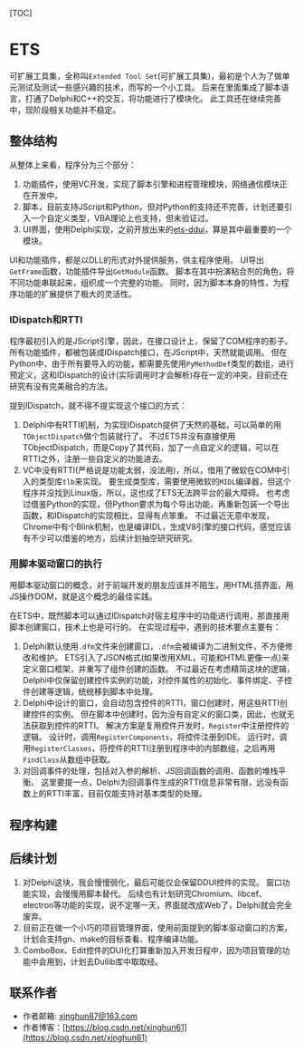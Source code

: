 [TOC]

# ETS

可扩展工具集，全称叫`Extended Tool Set`(可扩展工具集)，最初是个人为了做单元测试及测试一些感兴趣的技术，而写的一个小工具。
后来在里面集成了脚本语言，打通了Delphi和C++的交互，将功能进行了模块化。
此工具还在继续完善中，现阶段相关功能并不稳定。

## 整体结构

从整体上来看，程序分为三个部分：

1. 功能插件，使用VC开发，实现了脚本引擎和进程管理模块，网络通信模块正在开发中。
2. 脚本，目前支持JScript和Python，但对Python的支持还不完善，计划还要引入一个自定义类型，VBA理论上也支持，但未验证过。
3. UI界面，使用Delphi实现，之前开放出来的[ets-ddui](https://github.com/ets-ddui/ets-ddui.git)，算是其中最重要的一个模块。

UI和功能插件，都是以DLL的形式对外提供服务，供主程序使用。
UI导出`GetFrame`函数，功能插件导出`GetModule`函数。
脚本在其中扮演粘合剂的角色，将不同功能串联起来，组织成一个完整的功能。
同时，因为脚本本身的特性，为程序功能的扩展提供了极大的灵活性。

### IDispatch和RTTI

程序最初引入的是JScript引擎，因此，在接口设计上，保留了COM程序的影子。
所有功能插件，都被包装成IDispatch接口，在JScript中，天然就能调用。
但在Python中，由于所有要导入的功能，都需要先使用`PyMethodDef`类型的数组，进行预定义，这和IDispatch的设计(实际调用时才会解析)存在一定的冲突，目前还在研究有没有完美融合的方法。

提到IDispatch，就不得不提实现这个接口的方式：

1. Delphi中有RTTI机制，为实现IDispatch提供了天然的基础，可以简单的用`TObjectDispatch`做个包装就行了。
   不过ETS并没有直接使用TObjectDispatch，而是Copy了其代码，加了一点自定义的逻辑，可以在RTTI之外，注册一些自定义的功能进去。
2. VC中没有RTTI(严格说是功能太弱，没法用)，所以，借用了微软在COM中引入的类型库`tlb`来实现。
   要生成类型库，需要使用微软的`MIDL`编译器，但这个程序并没找到Linux版，所以，这也成了ETS无法跨平台的最大障碍。
   也考虑过借鉴Python的实现，但Python要求为每个导出功能，再重新包装一个导出函数，和IDispatch的实现相比，显得有点笨重。
   不过最近无意中发现，Chrome中有个Blink机制，也是编译IDL，生成V8引擎的接口代码，感觉应该有不少可以借鉴的地方，后续计划抽空研究研究。

### 用脚本驱动窗口的执行

用脚本驱动窗口的概念，对于前端开发的朋友应该并不陌生，用HTML搭界面，用JS操作DOM，就是这个概念的最佳实践。

在ETS中，既然脚本可以通过IDispatch对宿主程序中的功能进行调用，那直接用脚本创建窗口，技术上也是可行的。
在实现过程中，遇到的技术要点主要有：

1. Delphi默认使用`.dfm`文件来创建窗口，`.dfm`会被编译为二进制文件，不方便修改和维护。
   ETS引入了JSON格式(如果改用XML，可能和HTML更像一点)来定义窗口框架，并重写了组件创建的函数。
   不过最近在考虑精简这块的逻辑，Delphi中仅保留创建控件实例的功能，对控件属性的初始化、事件绑定、子控件创建等逻辑，统统移到脚本中处理。
2. Delphi中设计的窗口，会自动包含控件的RTTI，窗口创建时，用这些RTTI创建控件的实例。
   但在脚本中创建时，因为没有自定义的窗口类，因此，也就无法获取到控件的RTTI。
   解决方案是复用控件开发时，`Register`中注册控件的逻辑。
   设计时，调用`RegisterComponents`，将控件注册到IDE。
   运行时，调用`RegisterClasses`，将控件的RTTI注册到程序中的内部数组，之后再用`FindClass`从数组中获取。
3. 对回调事件的处理，包括对入参的解析、JS回调函数的调用、函数的堆栈平衡。
   这里要提一点，Delphi为回调事件生成的RTTI信息非常有限，远没有函数上的RTTI丰富，目前仅能支持对基本类型的处理。

## 程序构建

## 后续计划

1. 对Delphi这块，我会慢慢弱化，最后可能仅会保留DDUI控件的实现。
   窗口功能实现，会慢慢用脚本替代。
   后续也有计划研究Chromium、libcef、electron等功能的实现，说不定哪一天，界面就改成Web了，Delphi就会完全废弃。
2. 目前正在做一个小巧的项目管理界面，使用前面提到的脚本驱动窗口的方案，计划会支持gn、make的目标查看、程序编译功能。
3. ComboBox、Edit控件的DUI化打算重新加入开发日程中，因为项目管理的功能中会用到，计划去Duilib库中取取经。

## 联系作者

* 作者邮箱: xinghun87@163.com
* 作者博客：[https://blog.csdn.net/xinghun61](https://blog.csdn.net/xinghun61)

